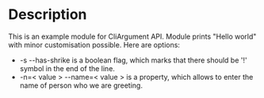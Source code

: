 # Description

This is an example module for CliArgument API. Module prints "Hello world" with minor customisation 
possible. Here are options: 

* -s --has-shrike is a boolean flag, which marks that there should be '!' symbol 
in the end of the line.
* -n=< value > --name=< value > is a property, which allows to enter the name of person
who we are greeting. 
